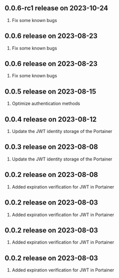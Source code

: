 ## 0.0.6-rc1 release on 2023-10-24
1. Fix some known bugs
## 0.0.6 release on 2023-08-23
1. Fix some known bugs
## 0.0.6 release on 2023-08-23
1. Fix some known bugs
## 0.0.5 release on 2023-08-15
1. Optimize authentication methods
## 0.0.4 release on 2023-08-12
1. Update the JWT identity storage of the Portainer
## 0.0.3 release on 2023-08-08
1. Update the JWT identity storage of the Portainer
## 0.0.2 release on 2023-08-08
1. Added expiration verification for JWT in Portainer
## 0.0.2 release on 2023-08-03
1. Added expiration verification for JWT in Portainer
## 0.0.2 release on 2023-08-03
1. Added expiration verification for JWT in Portainer
## 0.0.2 release on 2023-08-03
1. Added expiration verification for JWT in Portainer